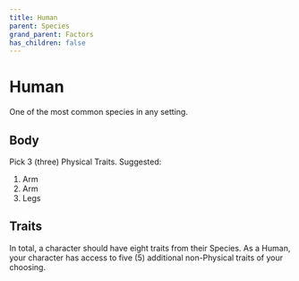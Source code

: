 ```yaml
---
title: Human
parent: Species
grand_parent: Factors
has_children: false
---
```


# Human

One of the most common species in any setting.

## Body

Pick 3 (three) Physical Traits. Suggested:

1. Arm
2. Arm
3. Legs

## Traits

In total, a character should have eight traits from their Species. As a Human, your character has access to five (5) additional non-Physical traits of your choosing.

